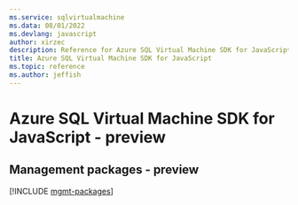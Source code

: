 ```yaml
---
ms.service: sqlvirtualmachine
ms.data: 08/01/2022
ms.devlang: javascript
author: xirzec
description: Reference for Azure SQL Virtual Machine SDK for JavaScript
title: Azure SQL Virtual Machine SDK for JavaScript
ms.topic: reference
ms.author: jeffish
---
```

# Azure SQL Virtual Machine SDK for JavaScript - preview

## Management packages - preview
[!INCLUDE [mgmt-packages](sql-virtual-machine-mgmt-index.md)]